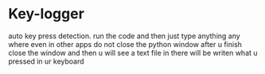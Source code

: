 # Key-logger
auto key press detection.
run the code and then just type anything any where even in other apps
do not close the python window
after u finish close the window
and then u will see a text file
in there will be writen what u pressed in ur keyboard
